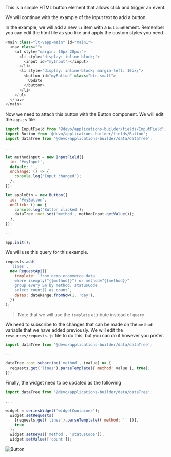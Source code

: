 This is a simple HTML button element that allows click and trigger an event.

We will continue with the example of the input text to add a button.

In the example, we will add a new `li` item with a `button`element.
Remember you can edit the html file as you like and apply the custom
styles you need.

```javascript
<main class="lt-vapp-main" id="main1">
  <nav class="">
    <ul style="margin: 10px 20px;">
      <li style="display: inline-block;">
        <input id="myInput"></input>
      </li>
      <li style="display: inline-block; margin-left: 10px;">
        <button id="myButton" class="btn-small">
          Update
        </button>
      </li>
    </ul>
  </nav>
</main>
```

Now we need to attach this button with the Button component.
We will edit the `app.js` file

```javascript
import InputField from '@devo/applications-builder/fields/InputField';
import Button from '@devo/applications-builder/fields/Button';
import dataTree from '@devo/applications-builder/data/dataTree';

...

let methodInput = new InputField({
  id: '#myInput',
  default: '',
  onChange: () => {
    console.log('Input changed');
  },
});

let applyBtn = new Button({
  id: '#myButton',
  onClick: () => {
    console.log('Button clicked');
    dataTree.root.set('method', methodInput.getValue());
  },
});

...

app.init();
```

We will use this query for this example.

```javascript
requests.add(
  'lines',
  new RequestApi({
    template: `from demo.ecommerce.data
    where isempty("{{method}}") or method="{{method}}"
    group every 5m by method, statusCode
    select count() as count`,
    dates: dateRange.fromNow(1, 'day'),
  })
);
```

> Note that we will use the `template` attribute instead of `query`

We need to subscribe to the changes that can be made on the
`method` variable that we have added previously.
We will edit the `resources/requests.js` file to do this, but you can do it
however you prefer.

```javascript
import dataTree from '@devo/applications-builder/data/dataTree';

...

dataTree.root.subscribe('method', (value) => {
  requests.get('lines').parseTemplate({ method: value }, true);
});
```

Finally, the widget need to be updated as the following

```javascript
import dataTree from '@devo/applications-builder/data/dataTree';

...

widget = seriesWidget('widgetContainer');
  widget.setRequests(
    [requests.get('lines').parseTemplate({ method: '' })],
    true
  );
  widget.setKeys(['method', 'statusCode']);
  widget.setValue(['count']);
```

<img src="inputs/button.gif" alt="Button" />
